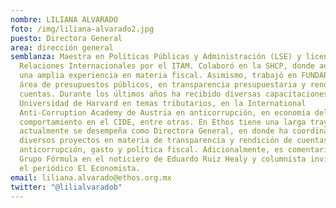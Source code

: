 ```yaml
---
nombre: LILIANA ALVARADO
foto: /img/liliana-alvarado2.jpg
puesto: Directora General
area: dirección general
semblanza: Maestra en Políticas Públicas y Administración (LSE) y licenciada en
  Relaciones Internacionales por el ITAM. Colaboró en la SHCP, donde adquirió
  una amplia experiencia en materia fiscal. Asimismo, trabajó en FUNDAR en el
  área de presupuestos públicos, en transparencia presupuestaria y rendición de
  cuentas. Durante los últimos años ha recibido diversas capacitaciones en la
  Universidad de Harvard en temas tributarios, en la International
  Anti-Corruption Academy de Austria en anticorrupción, en economía del
  comportamiento en el CIDE, entre otras. En Ethos tiene una larga trayectoria y
  actualmente se desempeña como Directora General, en donde ha coordinado
  diversos proyectos en materia de transparencia y rendición de cuentas,
  anticorrupción, gasto y política fiscal. Adicionalmente, es comentarista para
  Grupo Fórmula en el noticiero de Eduardo Ruiz Healy y columnista invitada en
  el periódico El Economista.
email: liliana.alvarado@ethos.org.mx
twitter: "@lilialvaradob"
---
```

